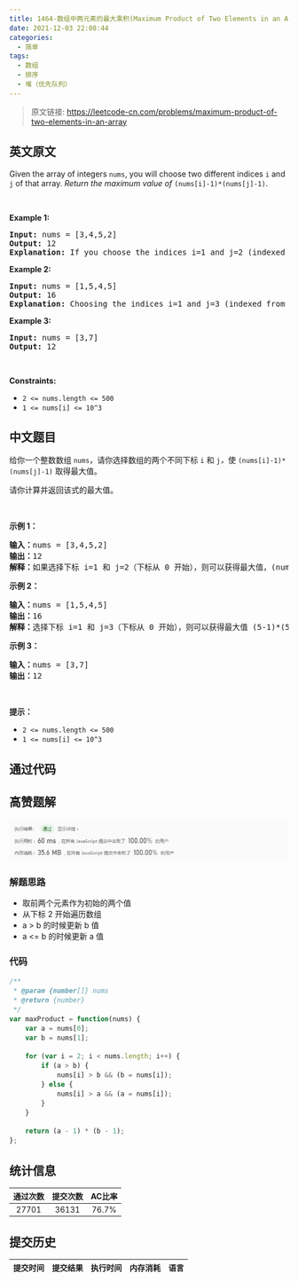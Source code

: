 ```yaml
---
title: 1464-数组中两元素的最大乘积(Maximum Product of Two Elements in an Array)
date: 2021-12-03 22:08:44
categories:
  - 简单
tags:
  - 数组
  - 排序
  - 堆（优先队列）
---
```


> 原文链接: https://leetcode-cn.com/problems/maximum-product-of-two-elements-in-an-array


## 英文原文
<div>Given the array of integers <code>nums</code>, you will choose two different indices <code>i</code> and <code>j</code> of that array. <em>Return the maximum value of</em> <code>(nums[i]-1)*(nums[j]-1)</code>.
<p>&nbsp;</p>
<p><strong>Example 1:</strong></p>

<pre>
<strong>Input:</strong> nums = [3,4,5,2]
<strong>Output:</strong> 12 
<strong>Explanation:</strong> If you choose the indices i=1 and j=2 (indexed from 0), you will get the maximum value, that is, (nums[1]-1)*(nums[2]-1) = (4-1)*(5-1) = 3*4 = 12. 
</pre>

<p><strong>Example 2:</strong></p>

<pre>
<strong>Input:</strong> nums = [1,5,4,5]
<strong>Output:</strong> 16
<strong>Explanation:</strong> Choosing the indices i=1 and j=3 (indexed from 0), you will get the maximum value of (5-1)*(5-1) = 16.
</pre>

<p><strong>Example 3:</strong></p>

<pre>
<strong>Input:</strong> nums = [3,7]
<strong>Output:</strong> 12
</pre>

<p>&nbsp;</p>
<p><strong>Constraints:</strong></p>

<ul>
	<li><code>2 &lt;= nums.length &lt;= 500</code></li>
	<li><code>1 &lt;= nums[i] &lt;= 10^3</code></li>
</ul>
</div>

## 中文题目
<div><p>给你一个整数数组 <code>nums</code>，请你选择数组的两个不同下标 <code>i</code> 和 <code>j</code><em>，</em>使 <code>(nums[i]-1)*(nums[j]-1)</code> 取得最大值。</p>

<p>请你计算并返回该式的最大值。</p>

<p>&nbsp;</p>

<p><strong>示例 1：</strong></p>

<pre><strong>输入：</strong>nums = [3,4,5,2]
<strong>输出：</strong>12 
<strong>解释：</strong>如果选择下标 i=1 和 j=2（下标从 0 开始），则可以获得最大值，(nums[1]-1)*(nums[2]-1) = (4-1)*(5-1) = 3*4 = 12 。 
</pre>

<p><strong>示例 2：</strong></p>

<pre><strong>输入：</strong>nums = [1,5,4,5]
<strong>输出：</strong>16
<strong>解释：</strong>选择下标 i=1 和 j=3（下标从 0 开始），则可以获得最大值 (5-1)*(5-1) = 16 。
</pre>

<p><strong>示例 3：</strong></p>

<pre><strong>输入：</strong>nums = [3,7]
<strong>输出：</strong>12
</pre>

<p>&nbsp;</p>

<p><strong>提示：</strong></p>

<ul>
	<li><code>2 &lt;= nums.length &lt;= 500</code></li>
	<li><code>1 &lt;= nums[i] &lt;= 10^3</code></li>
</ul>
</div>

## 通过代码
<RecoDemo>
</RecoDemo>


## 高赞题解
![image.png](../images/maximum-product-of-two-elements-in-an-array-0.png)


### 解题思路

* 取前两个元素作为初始的两个值
* 从下标 2 开始遍历数组
* a > b 的时候更新 b 值
* a <= b 的时候更新 a 值

### 代码

```javascript
/**
 * @param {number[]} nums
 * @return {number}
 */
var maxProduct = function(nums) {
    var a = nums[0];
    var b = nums[1];

    for (var i = 2; i < nums.length; i++) {
        if (a > b) {
            nums[i] > b && (b = nums[i]);
        } else {
            nums[i] > a && (a = nums[i]);
        }
    }

    return (a - 1) * (b - 1);
};
```

## 统计信息
| 通过次数 | 提交次数 | AC比率 |
| :------: | :------: | :------: |
|    27701    |    36131    |   76.7%   |

## 提交历史
| 提交时间 | 提交结果 | 执行时间 |  内存消耗  | 语言 |
| :------: | :------: | :------: | :--------: | :--------: |
